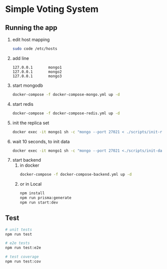 # Simple Voting System

## Running the app

1. edit host mapping
    ```bash
    sudo code /etc/hosts
    ```
2. add line
    ```
    127.0.0.1       mongo1
    127.0.0.1       mongo2
    127.0.0.1       mongo3
    ```
3. start mongodb
    ```bash
    docker-compose -f docker-compose-mongo.yml up -d
    ```
4. start redis
    ```bash
    docker-compose -f docker-compose-redis.yml up -d
    ```
5. init the replica set
    ```bash
    docker exec -it mongo1 sh -c "mongo --port 27021 < ./scripts/init-rs.js"
    ```
6. wait 10 seconds, to init data
    ```bash
    docker exec -it mongo1 sh -c "mongo --port 27021 <./scripts/init-data.js"
    ```
7. start backend
    1. in docker
        ```bash
        docker-compose -f docker-compose-backend.yml up -d
        ```
    2. or in Local
        ```bash
        npm install
        npm run prisma:generate
        npm run start:dev
        ```

## Test

```bash
# unit tests
npm run test

# e2e tests
npm run test:e2e

# test coverage
npm run test:cov
```
